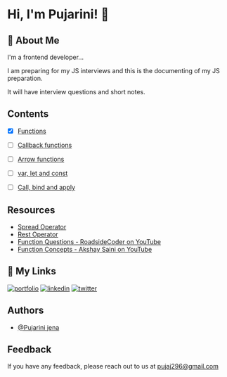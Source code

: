 # Hi, I'm Pujarini! 👋

## 🚀 About Me
I'm a frontend developer...

I am preparing for my JS interviews and this is the documenting of my JS preparation.

It will have interview questions and short notes.


## Contents

 - [x]  [Functions](https://github.com/Pujarini/JS-prep-101/blob/develop/functions.md)
 - [ ] [Callback functions]()
- [ ] [Arrow functions]()
- [ ] [var, let and const]()
- [ ] [Call, bind and apply]()
 
 
## Resources

- [Spread Operator](https://developer.mozilla.org/en-US/docs/Web/JavaScript/Reference/Operators/Spread_syntax)
- [Rest Operator](https://developer.mozilla.org/en-US/docs/Web/JavaScript/Reference/Functions/rest_parameters)
- [Function Questions - RoadsideCoder on YouTube](https://www.youtube.com/watch?v=btwFJT_xzdg)
- [Function Concepts - Akshay Saini on YouTube ](https://www.youtube.com/watch?v=SHINoHxvTso)



## 🔗 My Links
[![portfolio](https://img.shields.io/badge/my_portfolio-000?style=for-the-badge&logo=ko-fi&logoColor=white)](https://pujarini-portfolio-v2.netlify.app/)
[![linkedin](https://img.shields.io/badge/linkedin-0A66C2?style=for-the-badge&logo=linkedin&logoColor=white)](https://www.linkedin.com/in/pujarini-jena/)
[![twitter](https://img.shields.io/badge/twitter-1DA1F2?style=for-the-badge&logo=twitter&logoColor=white)](https://twitter.com/pujarini_codeit)

## Authors

- [@Pujarini jena](https://twitter.com/pujarini_codeit)


## Feedback

If you have any feedback, please reach out to us at pujaj296@gmail.com



